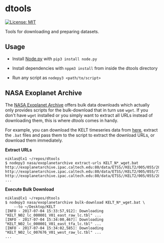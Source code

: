 # dtools

[![License: MIT](https://img.shields.io/badge/License-MIT-yellow.svg)](https://opensource.org/licenses/MIT)

Tools for downloading and preparing datasets.

## Usage

* Install [Node.py] with `pip3 install node.py`
* Install dependencies with `nppm3 install` from inside the dtools directory
* Run any script as `nodepy3 <path/to/script>`

  [Node.py]: https://nodepy.org/

## NASA Exoplanet Archive

The [NASA Exoplanet Archive][0] offers bulk data downloads which actually only
provides scripts for the bulk-download that in turn use `wget`. If you don't
have `wget` installed or you simply want to extract all URLs instead of
downloading them, this is where *dtools* comes in handy.

For example, you can download the KELT timeseries data from [here][1], extract
the `.bat` files and pass them to the script to extract the download URLs, or
download them immediately.

__Extract URLs__

    niklas@lx1 ~/repos/dtools
    $ nodepy3 nasa/exoplanetarchive extract-urls KELT_N*_wget.bat
    http://exoplanetarchive.ipac.caltech.edu:80/data/ETSS//KELT2/005/055/28/KELT_N02_lc_000001_V01_east_raw_lc.tbl
    http://exoplanetarchive.ipac.caltech.edu:80/data/ETSS//KELT2/005/055/73/KELT_N02_lc_000001_V01_east_tfa_lc.tbl
    http://exoplanetarchive.ipac.caltech.edu:80/data/ETSS//KELT2/005/055/28/KELT_N02_lc_007676_V01_west_raw_lc.tbl
    ...

__Execute Bulk Download__

    niklas@lx1 ~/repos/dtools
    $ nodepy3 nasa/exoplanetarchive bulk-download KELT_N*_wget.bat \
        --to ~/Desktop/KELT
    [INFO - 2017-07-04 15:33:57,912]: Downloading "KELT_N02_lc_000001_V01_east_raw_lc.tbl" ...
    [INFO - 2017-07-04 15:34:00,467]: Downloading "KELT_N02_lc_000001_V01_east_tfa_lc.tbl" ...
    [INFO - 2017-07-04 15:34:02,585]: Downloading "KELT_N02_lc_007676_V01_west_raw_lc.tbl" ...
    ...

  [0]: https://exoplanetarchive.ipac.caltech.edu/bulk_data_download/
  [1]: https://exoplanetarchive.ipac.caltech.edu/bulk_data_download/KELT_wget.tar.gz
